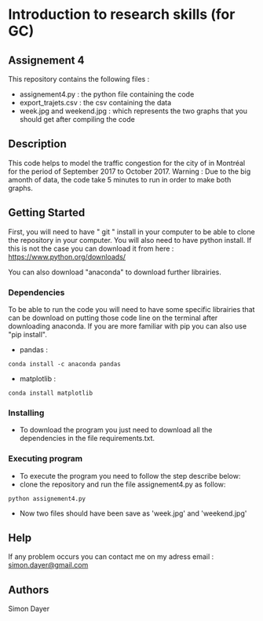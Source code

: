 # Introduction to research skills (for GC)
## Assignement 4 

This repository contains the following files :
* assignement4.py : the python file containing the code 
* export_trajets.csv : the csv containing the data 
* week.jpg and weekend.jpg : which represents the two graphs that you should get after compiling the code


## Description

This code helps to model the traffic congestion for the city of in Montréal for the period of September 2017 to October 2017.
Warning : Due to the big amonth of data, the code take 5 minutes to run in order to make both graphs.

## Getting Started

First, you will need to have " git " install in your computer to be able to clone the repository in your computer. You will also need to have python install. If this is not the case you can download it from here : https://www.python.org/downloads/ 

You can also download "anaconda" to download further librairies. 

### Dependencies 

To be able to run the code you will need to have some specific librairies that can be download on putting those code line on the terminal after downloading anaconda. 
If you are more familiar with pip you can also use "pip install".

* pandas : 
```
conda install -c anaconda pandas
```

* matplotlib :

```
conda install matplotlib
```
### Installing

* To download the program you just need to download all the dependencies in the file requirements.txt.

### Executing program

* To execute the program you need to follow the step describe below:
* clone the repository and run the file assignement4.py as follow:
```
python assignement4.py
```
* Now two files should have been save as 'week.jpg' and 'weekend.jpg'

## Help

If any problem occurs you can contact me on my adress email : simon.dayer@gmail.com

## Authors

Simon Dayer
